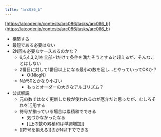 ```yaml
---
title: "arc086_b"
---
```


[https://atcoder.jp/contests/arc086/tasks/arc086_b](https://atcoder.jp/contests/arc086/tasks/arc086_b)
- 構築する
- 最短である必要はない
- 2N回も必要なケースあるのかな？
    - 6,5,4,3,2,1を全部+1だけで条件を満たそうとすると超えるが、そんなことはしない
    - 2番目に対して1番目以上になる最小の数を足し…とやっていってOKか？
        - O(NlogN)
    - Nが50とかなり小さい
        - もっとオーダーの大きなアルゴリズム？
- 公式解説
    - 元の数ではなく更新した数が使われるのが厄介だと思ったが、むしろそれを活用する
    - 符号が揃っている場合は累積和でできる
        - 気づかなかったなぁ
        - [[正の数の累積和は単調増加]]
    - [[符号を揃える]]のがN以下でできる
